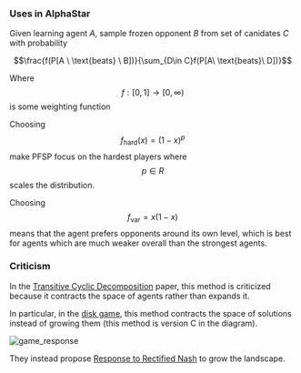 ### Uses in AlphaStar

Given learning agent *A*, sample  frozen opponent *B* from set of canidates *C* with probability

$$\frac{f(P[A \ \text{beats} \ B])}{\sum_{D\in C}f(P[A\  \text{beats}\  D])}$$

Where $$f: [0,1] \rightarrow [0,\infty)$$ is some weighting function

Choosing $$f_{\text{hard}}(x) = (1-x)^p$$ make PFSP focus on the hardest players where $$p \in R$$ scales the distribution.

Choosing $$f_{\text{var}} = x(1-x)$$ means that the agent prefers opponents around its own level, which is best for agents which are much weaker overall than the strongest agents.

### Criticism

In the [Transitive Cyclic Decomposition](/#transitive_cyclic_decomposition) paper, this method is criticized because it contracts the space of agents rather than expands it.

In particular, in the [disk game](/#disk_game), this method contracts the space of solutions instead of growing them (this method is version C in the diagram).

![game_response](linked_data/game_response.PNG)

They instead propose [Response to Rectified Nash](/#response_to_rectified_nash) to grow the landscape.
